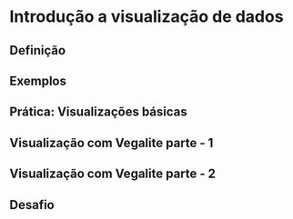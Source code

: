 # Introdução a visualização de dados

## Definição
## Exemplos
## Prática: Visualizações básicas
## Visualização com Vegalite parte - 1
## Visualização com Vegalite parte - 2
## Desafio
